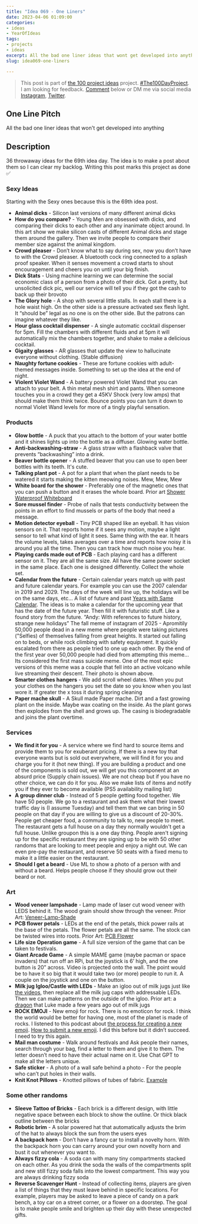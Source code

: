 ```yaml
---
title: "Idea 069 - One Liners"
date: 2023-04-06 01:09:00
categories:
- ideas
- YearOfIdeas
tags:
- projects
- ideas
excerpt: All the bad one liner ideas that wont get developed into anything
slug: idea069-one-liners

---
```


> This post is part of [the 100 project ideas](/projects/2023-100-ideas/) project. [#The100DayProject](https://www.the100dayproject.org/). I am looking for feedback. <a href='#utterances-comments'>Comment</a> below or DM me via social media <a href="https://instagram.com/funvill" rel="nofollow noopener noreferrer"><i class="fab fa-fw fa-instagram" aria-hidden="true"></i><span class="label">Instagram</span></a>, <a href="https://twitter.com/funvill" rel="nofollow noopener noreferrer"><i class="fab fa-fw fa-twitter" aria-hidden="true"></i><span class="label">Twitter</span></a>.

## One Line Pitch

All the bad one liner ideas that won't get developed into anything

## Description

36 throwaway ideas for the 69th idea day. The idea is to make a post about them so I can clear my backlog. Writing this post marks this project as done ✅

### Sexy Ideas

Starting with the Sexy ones because this is the 69th idea post.

- **Animal dicks** - Silicon last versions of many different animal dicks
- **How do you compare?** - Young Men are obsessed with dicks, and comparing their dicks to each other and any inanimate object around. In this art show we make silicon casts of different Animal dicks and stage them around the gallery. Then we invite people to compare their member size against the animal kingdom.
- **Crowd pleaser** - Don’t know what to say during sex, now you don’t have to with the Crowd pleaser. A bluetooth cock ring connected to a splash proof speaker. When it senses movement a crowd starts to shout encouragement and cheers you on until your big finish.
- **Dick Stats** - Using machine learning we can determine the social economic class of a person from a photo of their dick. Got a pretty, but unsolicited dick pic, well our service will tell you if they got the cash to back up their brovoto
- **The Glory hole** - A shop with several little stalls. In each stall there is a hole waist high. On the other side is a pressure activated sex flesh light. It “should be” legal as no one is on the other side. But the patrons can imagine whatever they like.
- **Hour glass cocktail dispenser** - A single automatic cocktail dispenser for 5pm. Fill the chambers with different fluids and at 5pm it will automatically mix the chambers together, and shake to make a delicious cocktail.
- **Gigaity glasses** - AR glasses that update the view to hallucinate everyone without clothing. (Stable diffusion)
- **Naughty fortune cookies** - These are fortune cookies with adult-themed messages inside. Something to set up the idea at the end of night.
- **Violent Violet Wand** - A battery powered Violet Wand that you can attach to your belt. A thin metal mesh shirt and pants. When someone touches you in a crowd they get a 45KV Shock (very low amps) that should make them think twice. Bounce points you can turn it down to normal Violet Wand levels for more of a tingly playful sensation.

### Products

- **Glow bottle** - A puck that you attach to the bottom of your water bottle and it shines lights up into the bottle as a diffuser. Glowing water bottle.
- **Anti-backwashing-straw** - A glass straw with a flashback valve that prevents “backwashing” into a drink.
- **Beaver bottle opener** - A stuffed beaver that you can use to open beer bottles with its teeth. It's cute.
- **Talking plant pot** - A pot for a plant that when the plant needs to be watered it starts making the kitten meowing noises. Mew, Mew, Mew
- **White board for the shower** - Preferably one of the magnetic ones that you can push a button and it erases the whole board. Prior art [Shower Waterproof Whiteboard](https://www.amazon.ca/Write-Shower-Waterproof-Whiteboard-ShowerThoughts/dp/B07NRBY8FQ)
- **Sore mussel finder** - Probe of nails that tests conductivity between the points in an effort to find mussels or parts of the body that need a message.
- **Motion detector eyeball** - Tiny PCB shaped like an eyeball. It has vision sensors on it. That reports home if it sees any motion, maybe a light sensor to tell what kind of light it sees. Same thing with the ear. It hears the volume levels, takes averages over a time and reports how noisy it is around you all the time. Then you can track how much noise you hear.
- **Playing cards made out of PCB** - Each playing card has a different sensor on it. They are all the same size. All have the same power socket in the same place. Each one is designed differently. Collect the whole set.
- **Calendar from the future** - Certain calendar years match up with past and future calendar years. For example you can use the 2007 calendar in 2019 and 2029. The days of the week will line up, the holidays will be on the same days, etc... A list of future and past [Years with Same Calendar](https://www.timeanddate.com/calendar/repeating.html?year=2018%5C). The ideas is to make a calendar for the upcoming year that has the date of the future year. Then fill it with futuristic stuff. Like a found story from the future. “Andy: With references to future history, strange new holidays” The fall meme of instagram of 2025 - Apromitily 50,000 people dead in a new meme where people were taking pictures ("Selfies) of themselves falling from great heights. It started out falling on to beds, or while rock climbing with safety equipment. It quickly escalated from there as people tried to one up each other. By the end of the first year over 50,000 people had died from attempting this meme... Its considered the first mass suicide meme.
One of the most epic versions of this meme was a couple that fell into an active volcano while live streaming their descent. Their photo is shown above.
- **Smarter clothes hangers** - We add scroll wheel dates. When you put your clothes on the hangers you set the date so you know when you last wore it. If greater the x toss it during spring cleaning
- **Paper mache skull** - A Skull made Paper mache. Dirt and a fast growing plant on the inside. Maybe wax coating on the inside. As the plant gorws then explodes from the shell and grows up. The casing is biodegradable and joins the plant overtime.

### Services

- **We find it for you** - A service where we find hard to source items and provide them to you for exuberant pricing. If there is a new toy that everyone wants but is sold out everywhere, we will find it for you and charge you for it (hot new thing). If you are building a product and one of the components is sold out, we will get you this component at an absurd price (Supply chain issues). We are not cheap but if you have no other choice, we can do it for you. Also we make lists of items and notify you if they ever to become available (PS5 availability mailing list)
- **A group dinner club** - Instead of 5 people getting food together. We have 50 people. We go to a restaurant and ask them what their lowest traffic day is (I assume Tuesday) and tell them that we can bring in 50 people on that day if you are willing to give us a discount of 20-30%. People get cheaper food, a community to talk to, new people to meet. The restaurant gets a full house on a day they normally wouldn't get a full house. Unlike groupon this is a one day thing. People aren't signing up for the specific restaurant they are signing up to be with 50 other randoms that are looking to meet people and enjoy a night out. We can even pre-pay the restaurant, and reserve 50 seats with a fixed menu to make it a little easier on the restaurant.
- **Should I get a beard** - Use ML to show a photo of a person with and without a beard. Helps people choose if they should grow out their beard or not.

### Art

- **Wood veneer lampshade** - Lamp made of laser cut wood veneer with LEDS behind it. The wood grain should show through the veneer. Prior Art: [Veneer-Lamp-Shade](https://www.instructables.com/Veneer-Lamp-Shade/)
- **PCB flower petals** - LEDs at the end of the petals, thick power rails at the base of the petals. The flower petals are all the same. The stock can be twisted wires into roots. Prior Art: [PCB Flower](https://www.instagram.com/p/B8jt5GpFaBO/?igshid=MDM4ZDc5MmU=)
- **Life size Operation game** - A full size version of the game that can be taken to festivals.
- **Giant Arcade Game** - A simple MAME game (maybe pacman or space invaders) that run off an RPi, but the joystick is 6’ high, and the one button is 20” across.  Video is projected onto the wall. The point would be to have it so big that it would take two (or more) people to run it. A couple on the joystick and one on the button.
- **Milk jug Igloo/Castle with LEDs** - Make an igloo out of milk jugs just like [the videos](https://www.youtube.com/watch?v=j_p4CvmGbnc), then replace all the milk jug caps with addressable LEDs. Then we can make patterns on the outside of the igloo. Prior art: a [dragon](https://www.youtube.com/watch?v=xAQjGT3_-6Y) that Luke made a few years ago out of milk jugs
- **ROCK EMOJI** - New emoji for rock. There is no emoticon for rock. I think the world would be better for having one, most of the planet is made of rocks. I listened to this podcast about [the process for creating a new emoji](https://99percentinvisible.org/episode/person-lotus-position/). [How to submit a new emoji](https://unicode.org/emoji/selection.html). I did this before but it didn’t succeed. I need to try this again.
- **Mail man costume** - Walk around festivals and Ask people their names, search through your bag, find a letter to them and give it to them. The letter doesn’t need to have their actual name on it. Use Chat GPT to make all the letters unique.
- **Safe sticker** - A photo of a wall safe behind a photo - For the people who can’t put holes in their walls.
- **Knit Knot Pillows** - Knotted pillows of tubes of fabric. [Example](https://www.ravelry.com/patterns/library/knit-knot-pillows)

### Some other randoms

- **Sleeve Tattoo of Bricks** - Each brick is a different design, with little negative space between each block to show the outline. Or thick black outline between the bricks
- **Robotic brim** - A solar powered hat that automatically adjusts the brim of the hat to always block the sun from the users eyes
- **A backpack horn** - Don’t have a fancy car to install a novelty horn. With the backpack horn you can carry around your own novelty horn and bust it out whenever you want to.
- **Always fizzy cola** - A soda can with many tiny compartments stacked on each other. As you drink the soda the walls of the compartments split and new still fizzy soda falls into the lowest compartment. This way you are always drinking fizzy soda
- **Reverse Scavenger Hunt** - Instead of collecting items, players are given a list of things that they must leave behind in specific locations. For example, players may be asked to leave a piece of candy on a park bench, a toy car on a street corner, or a flower on a doorstep. The goal is to make people smile and brighten up their day with these unexpected gifts.
